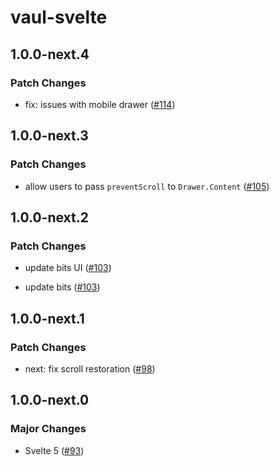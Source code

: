 # vaul-svelte

## 1.0.0-next.4

### Patch Changes

-   fix: issues with mobile drawer ([#114](https://github.com/huntabyte/vaul-svelte/pull/114))

## 1.0.0-next.3

### Patch Changes

-   allow users to pass `preventScroll` to `Drawer.Content` ([#105](https://github.com/huntabyte/vaul-svelte/pull/105))

## 1.0.0-next.2

### Patch Changes

-   update bits UI ([#103](https://github.com/huntabyte/vaul-svelte/pull/103))

-   update bits ([#103](https://github.com/huntabyte/vaul-svelte/pull/103))

## 1.0.0-next.1

### Patch Changes

-   next: fix scroll restoration ([#98](https://github.com/huntabyte/vaul-svelte/pull/98))

## 1.0.0-next.0

### Major Changes

-   Svelte 5 ([#93](https://github.com/huntabyte/vaul-svelte/pull/93))
